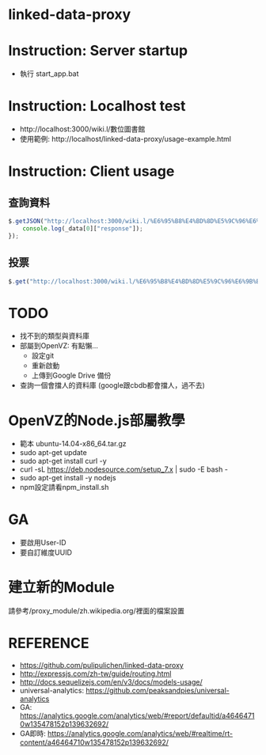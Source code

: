 # linked-data-proxy

# Instruction: Server startup

- 執行 start_app.bat

# Instruction: Localhost test
- http://localhost:3000/wiki.l/數位圖書館
- 使用範例: http://localhost/linked-data-proxy/usage-example.html

# Instruction: Client usage
## 查詢資料

```js
$.getJSON("http://localhost:3000/wiki.l/%E6%95%B8%E4%BD%8D%E5%9C%96%E6%9B%B8%E9%A4%A8?callback=?", function (_data) {
    console.log(_data[0]["response"]);
});
```
## 投票

```js
$.get("http://localhost:3000/wiki.l/%E6%95%B8%E4%BD%8D%E5%9C%96%E6%9B%B8%E9%A4%A8/10?callback=?");
```

# TODO
- 找不到的類型與資料庫
- 部屬到OpenVZ: 有點懶...
    - 設定git
    - 重新啟動
    - 上傳到Google Drive 備份
- 查詢一個會擋人的資料庫 (google跟cbdb都會擋人，過不去)

# OpenVZ的Node.js部屬教學
- 範本 ubuntu-14.04-x86_64.tar.gz
- sudo apt-get update
- sudo apt-get install curl -y
- curl -sL https://deb.nodesource.com/setup_7.x | sudo -E bash -
- sudo apt-get install -y nodejs
- npm設定請看npm_install.sh

# GA
- 要啟用User-ID
- 要自訂維度UUID

# 建立新的Module
請參考/proxy_module/zh.wikipedia.org/裡面的檔案設置

# REFERENCE
- https://github.com/pulipulichen/linked-data-proxy
- http://expressjs.com/zh-tw/guide/routing.html
- http://docs.sequelizejs.com/en/v3/docs/models-usage/
- universal-analytics: https://github.com/peaksandpies/universal-analytics
- GA: https://analytics.google.com/analytics/web/#report/defaultid/a46464710w135478152p139632692/
- GA即時: https://analytics.google.com/analytics/web/#realtime/rt-content/a46464710w135478152p139632692/
